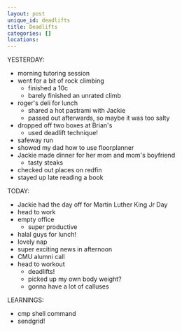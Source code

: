```yaml
---
layout: post
unique_id: deadlifts
title: Deadlifts
categories: []
locations: 
---
```


YESTERDAY:
* morning tutoring session
* went for a bit of rock climbing
  * finished a 10c
  * barely finished an unrated climb
* roger's deli for lunch
  * shared a hot pastrami with Jackie
  * passed out afterwards, so maybe it was too salty
* dropped off two boxes at Brian's
  * used deadlift technique!
* safeway run
* showed my dad how to use floorplanner
* Jackie made dinner for her mom and mom's boyfriend
  * tasty steaks
* checked out places on redfin
* stayed up late reading a book

TODAY:
* Jackie had the day off for Martin Luther King Jr Day
* head to work
* empty office
  * super productive
* halal guys for lunch!
* lovely nap
* super exciting news in afternoon
* CMU alumni call
* head to workout
  * deadlifts!
  * picked up my own body weight?
  * gonna have a lot of calluses

LEARNINGS:
* cmp shell command
* sendgrid!
